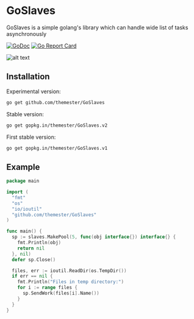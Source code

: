 # GoSlaves

GoSlaves is a simple golang's library which can handle wide list of tasks asynchronously

[![GoDoc](https://godoc.org/github.com/themester/GoSlaves?status.svg)](https://godoc.org/github.com/themester/GoSlaves)
[![Go Report Card](https://goreportcard.com/badge/github.com/themester/goslaves)](https://goreportcard.com/report/github.com/themester/goslaves)

![alt text](https://raw.githubusercontent.com/themester/GoSlaves/master/logo.png)

Installation
------------

Experimental version:
```bash
go get github.com/themester/GoSlaves
```

Stable version:
```bash
go get gopkg.in/themester/GoSlaves.v2
```

First stable version:
```bash
go get gopkg.in/themester/GoSlaves.v1
```

Example
-------
```go
package main

import (
  "fmt"
  "os"
  "io/ioutil"
  "github.com/themester/GoSlaves"
)

func main() {
  sp := slaves.MakePool(5, func(obj interface{}) interface{} {
    fmt.Println(obj)
    return nil
  }, nil)
  defer sp.Close()

  files, err := ioutil.ReadDir(os.TempDir())
  if err == nil {
    fmt.Println("Files in temp directory:")
    for i := range files {
      sp.SendWork(files[i].Name())
    }
  }
}
```
